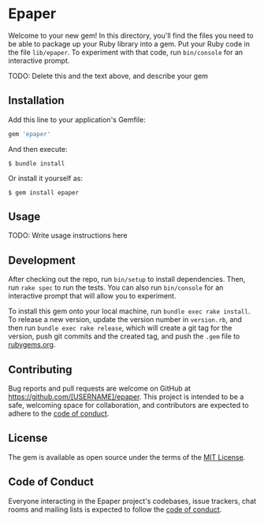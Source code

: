 # Epaper

Welcome to your new gem! In this directory, you'll find the files you need to be able to package up your Ruby library into a gem. Put your Ruby code in the file `lib/epaper`. To experiment with that code, run `bin/console` for an interactive prompt.

TODO: Delete this and the text above, and describe your gem

## Installation

Add this line to your application's Gemfile:

```ruby
gem 'epaper'
```

And then execute:

    $ bundle install

Or install it yourself as:

    $ gem install epaper

## Usage

TODO: Write usage instructions here

## Development

After checking out the repo, run `bin/setup` to install dependencies. Then, run `rake spec` to run the tests. You can also run `bin/console` for an interactive prompt that will allow you to experiment.

To install this gem onto your local machine, run `bundle exec rake install`. To release a new version, update the version number in `version.rb`, and then run `bundle exec rake release`, which will create a git tag for the version, push git commits and the created tag, and push the `.gem` file to [rubygems.org](https://rubygems.org).

## Contributing

Bug reports and pull requests are welcome on GitHub at https://github.com/[USERNAME]/epaper. This project is intended to be a safe, welcoming space for collaboration, and contributors are expected to adhere to the [code of conduct](https://github.com/[USERNAME]/epaper/blob/main/CODE_OF_CONDUCT.md).

## License

The gem is available as open source under the terms of the [MIT License](https://opensource.org/licenses/MIT).

## Code of Conduct

Everyone interacting in the Epaper project's codebases, issue trackers, chat rooms and mailing lists is expected to follow the [code of conduct](https://github.com/[USERNAME]/epaper/blob/main/CODE_OF_CONDUCT.md).
